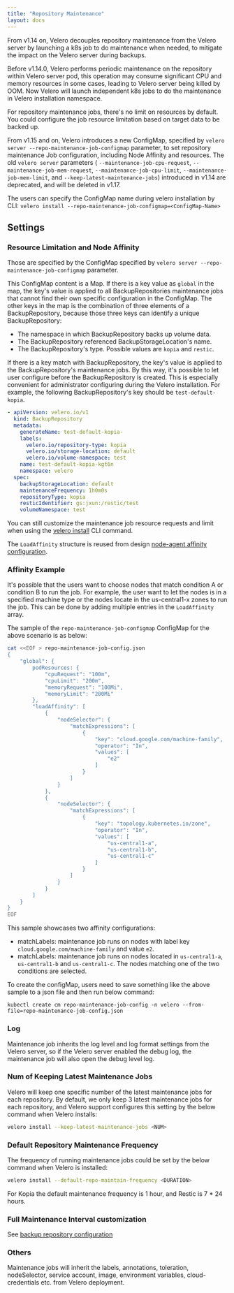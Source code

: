 ```yaml
---
title: "Repository Maintenance"
layout: docs
---
```


From v1.14 on, Velero decouples repository maintenance from the Velero server by launching a k8s job to do maintenance when needed, to mitigate the impact on the Velero server during backups.

Before v1.14.0, Velero performs periodic maintenance on the repository within Velero server pod, this operation may consume significant CPU and memory resources in some cases, leading to Velero server being killed by OOM. Now Velero will launch independent k8s jobs to do the maintenance in Velero installation namespace.

For repository maintenance jobs, there's no limit on resources by default. You could configure the job resource limitation based on target data to be backed up.

From v1.15 and on, Velero introduces a new ConfigMap, specified by `velero server --repo-maintenance-job-configmap` parameter, to set repository maintenance Job configuration, including Node Affinity and resources. The old `velero server` parameters ( `--maintenance-job-cpu-request`, `--maintenance-job-mem-request`, `--maintenance-job-cpu-limit`, `--maintenance-job-mem-limit`, and `--keep-latest-maintenance-jobs`) introduced in v1.14 are deprecated, and will be deleted in v1.17.

The users can specify the ConfigMap name during velero installation by CLI:
`velero install --repo-maintenance-job-configmap=<ConfigMap-Name>`

## Settings
### Resource Limitation and Node Affinity
Those are specified by the ConfigMap specified by `velero server --repo-maintenance-job-configmap` parameter.

This ConfigMap content is a Map.
If there is a key value as `global` in the map, the key's value is applied to all BackupRepositories maintenance jobs that cannot find their own specific configuration in the ConfigMap.
The other keys in the map is the combination of three elements of a BackupRepository, because those three keys can identify a unique BackupRepository:
* The namespace in which BackupRepository backs up volume data.
* The BackupRepository referenced BackupStorageLocation's name.
* The BackupRepository's type. Possible values are `kopia` and `restic`.

If there is a key match with BackupRepository, the key's value is applied to the BackupRepository's maintenance jobs.
By this way, it's possible to let user configure before the BackupRepository is created.
This is especially convenient for administrator configuring during the Velero installation.
For example, the following BackupRepository's key should be `test-default-kopia`.

``` yaml
- apiVersion: velero.io/v1
  kind: BackupRepository
  metadata:
    generateName: test-default-kopia-
    labels:
      velero.io/repository-type: kopia
      velero.io/storage-location: default
      velero.io/volume-namespace: test
    name: test-default-kopia-kgt6n
    namespace: velero
  spec:
    backupStorageLocation: default
    maintenanceFrequency: 1h0m0s
    repositoryType: kopia
    resticIdentifier: gs:jxun:/restic/test
    volumeNamespace: test
```

You can still customize the maintenance job resource requests and limit when using the [velero install][1] CLI command.

The `LoadAffinity` structure is reused from design [node-agent affinity configuration][2].

### Affinity Example
It's possible that the users want to choose nodes that match condition A or condition B to run the job.
For example, the user want to let the nodes is in a specified machine type or the nodes locate in the us-central1-x zones to run the job.
This can be done by adding multiple entries in the `LoadAffinity` array.

The sample of the ```repo-maintenance-job-configmap``` ConfigMap for the above scenario is as below:
``` bash
cat <<EOF > repo-maintenance-job-config.json
{
    "global": {
        podResources: {
            "cpuRequest": "100m",
            "cpuLimit": "200m",
            "memoryRequest": "100Mi",
            "memoryLimit": "200Mi"
        },
        "loadAffinity": [
            {
                "nodeSelector": {
                    "matchExpressions": [
                        {
                            "key": "cloud.google.com/machine-family",
                            "operator": "In",
                            "values": [
                                "e2"
                            ]
                        }
                    ]          
                }
            },
            {
                "nodeSelector": {
                    "matchExpressions": [
                        {
                            "key": "topology.kubernetes.io/zone",
                            "operator": "In",
                            "values": [
                                "us-central1-a",
                                "us-central1-b",
                                "us-central1-c"
                            ]
                        }
                    ]          
                }
            }
        ]
    }
}
EOF
```
This sample showcases two affinity configurations:
- matchLabels: maintenance job runs on nodes with label key `cloud.google.com/machine-family` and value `e2`.
- matchLabels: maintenance job runs on nodes located in `us-central1-a`, `us-central1-b` and `us-central1-c`.
The nodes matching one of the two conditions are selected.

To create the configMap, users need to save something like the above sample to a json file and then run below command:
```
kubectl create cm repo-maintenance-job-config -n velero --from-file=repo-maintenance-job-config.json
```

### Log
Maintenance job inherits the log level and log format settings from the Velero server, so if the Velero server enabled the debug log, the maintenance job will also open the debug level log.

### Num of Keeping Latest Maintenance Jobs
Velero will keep one specific number of the latest maintenance jobs for each repository. By default, we only keep 3 latest maintenance jobs for each repository, and Velero support configures this setting by the below command when Velero installs:

```bash
velero install --keep-latest-maintenance-jobs <NUM>
```

### Default Repository Maintenance Frequency
The frequency of running maintenance jobs could be set by the below command when Velero is installed:
```bash
velero install --default-repo-maintain-frequency <DURATION>
```
For Kopia the default maintenance frequency is 1 hour, and Restic is 7 * 24 hours.

### Full Maintenance Interval customization
See [backup repository configuration][3]

### Others
Maintenance jobs will inherit the labels, annotations, toleration, nodeSelector, service account, image, environment variables, cloud-credentials etc. from Velero deployment.

[1]: velero-install.md#usage
[2]: node-agent-concurrency.md
[3]: backup-repository-configuration.md#full-maintenance-interval-customization
